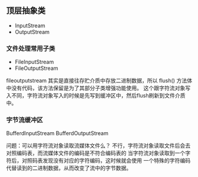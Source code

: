 ## 顶层抽象类
* InputStream
* OutputStream

### 文件处理常用子类
* FileInputStream
* FileOutputStream

fileoutputstream 其实是直接往存贮介质中存放二进制数据，所以 flush() 方法体中没有代码，该方法保留是为了其部分子类增强功能使用。
这个跟字符流对象写入不同，字符流对象写入的时候是先写到缓冲区中，然后flush刷新到文件介质中。


### 字节流缓冲区
BufferdInputStream
BufferdOutputStream

问题：可以用字符流对象读取流媒体文件么？
不行，字符流对象读取文件后会去对照编码表，而流媒体文件的编码是不符合编码表的
当字符流对象读取到一个字符后，对照码表发现没有对应的字符编码，这时候就会使用
一个特殊的字符编码代替读到的二进制数据，从而改变了流中的字节数据。
